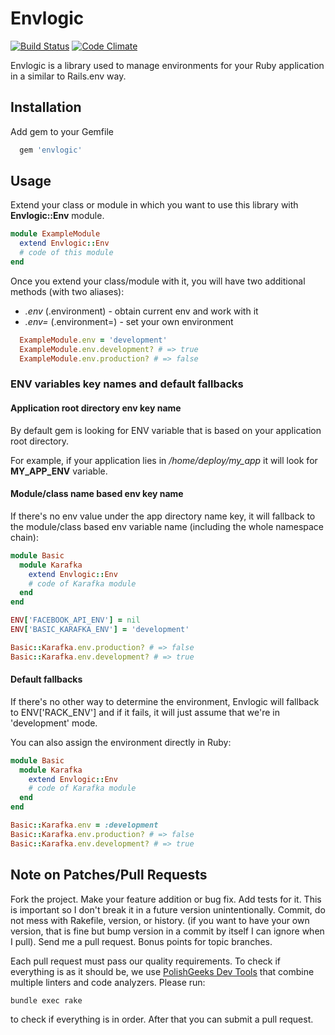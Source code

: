 # Envlogic

[![Build Status](https://travis-ci.org/karafka/envlogic.png)](https://travis-ci.org/karafka/envlogic)
[![Code Climate](https://codeclimate.com/github/karafka/envlogic/badges/gpa.svg)](https://codeclimate.com/github/karafka/envlogic)

Envlogic is a library used to manage environments for your Ruby application in a similar to Rails.env way.

## Installation

Add gem to your Gemfile
```ruby
  gem 'envlogic'
```

## Usage

Extend your class or module in which you want to use this library with **Envlogic::Env** module.

```ruby
module ExampleModule
  extend Envlogic::Env
  # code of this module
end
```

Once you extend your class/module with it, you will have two additional methods (with two aliases):

 - *.env* (.environment) - obtain current env and work with it
 - *.env=* (.environment=) - set your own environment

```ruby
  ExampleModule.env = 'development'
  ExampleModule.env.development? # => true
  ExampleModule.env.production? # => false
```

### ENV variables key names and default fallbacks

#### Application root directory env key name

By default gem is looking for ENV variable that is based on your application root directory.

For example, if your application lies in */home/deploy/my_app* it will look for **MY_APP_ENV** variable.

#### Module/class name based env key name

If there's no env value under the app directory name key, it will fallback to the module/class based env variable name (including the whole namespace chain):

```ruby
module Basic
  module Karafka
    extend Envlogic::Env
    # code of Karafka module
  end
end
```

```ruby
ENV['FACEBOOK_API_ENV'] = nil
ENV['BASIC_KARAFKA_ENV'] = 'development'

Basic::Karafka.env.production? # => false
Basic::Karafka.env.development? # => true
```

#### Default fallbacks

If there's no other way to determine the environment, Envlogic will fallback to ENV['RACK_ENV'] and if it fails, it will just assume that we're in 'development' mode.

You can also assign the environment directly in Ruby:

```ruby
module Basic
  module Karafka
    extend Envlogic::Env
    # code of Karafka module
  end
end

Basic::Karafka.env = :development
Basic::Karafka.env.production? # => false
Basic::Karafka.env.development? # => true
```

## Note on Patches/Pull Requests

Fork the project.
Make your feature addition or bug fix.
Add tests for it. This is important so I don't break it in a future version unintentionally.
Commit, do not mess with Rakefile, version, or history. (if you want to have your own version, that is fine but bump version in a commit by itself I can ignore when I pull). Send me a pull request. Bonus points for topic branches.

Each pull request must pass our quality requirements. To check if everything is as it should be, we use [PolishGeeks Dev Tools](https://github.com/polishgeeks/polishgeeks-dev-tools) that combine multiple linters and code analyzers. Please run:

```bash
bundle exec rake
```

to check if everything is in order. After that you can submit a pull request.
